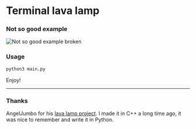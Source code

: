 # Terminal lava lamp

### Not so good example

![Not so good example broken](https://user-images.githubusercontent.com/46719548/196870413-ebd1b2ef-d51b-416f-a009-74c4cff0a536.png)

### Usage

```python
python3 main.py
```

Enjoy!

---

### Thanks

AngelJumbo for his [lava lamp project](https://github.com/AngelJumbo/lavat). I made it in C++ a long time ago, it was nice to remember and write it in Python.
